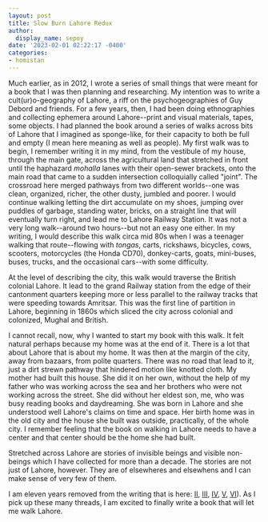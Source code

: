 ```yaml
---
layout: post
title: Slow Burn Lahore Redux
author:
  display_name: sepoy
date: '2023-02-01 02:22:17 -0400'
categories:
- homistan
---
```

Much earlier, as in 2012, I wrote a series of small things that were meant for a book that I was then planning and researching. My intention was to write a cult(ur)o-geography of Lahore, a riff on the psychogeographies of Guy Debord and friends. For a few years, then, I had been doing ethnographies and collecting ephemera around Lahore--print and visual materials, tapes, some objects. I had planned the book around a series of walks across bits of Lahore that I imagined as sponge-like, for their capacity to both be full and empty (I mean here meaning as well as people). My first walk was to begin, I remember writing it in my mind, from the vestibule of my house, through the main gate, across the agricultural land that stretched in front until the haphazard *mohalla* lanes with their open-sewer brackets, onto the main road that came to a sudden intersection colloquially called "joint". The crossroad here merged pathways from two different worlds--one was clean, organized, richer, the other dusty, jumbled and poorer. I would continue walking letting the dirt accumulate on my shoes, jumping over puddles of garbage, standing water, bricks, on a straight line that will eventually turn right, and lead me to Lahore Railway Station. It was not a very long walk--around two hours--but not an easy one either. In my writing, I would describe this walk circa mid 80s when I was a teenager walking that route--flowing with *tongas*, carts, rickshaws, bicycles, cows, scooters, motorcycles (the Honda CD70), donkey-carts, goats, mini-buses, buses, trucks, and the occasional cars--with some difficulty.

At the level of describing the city, this walk would traverse the British colonial Lahore. It lead to the grand Railway station from the edge of their cantonment quarters keeping more or less parallel to the railway tracks that were speeding towards Amritsar. This was the first line of partition in Lahore, beginning in 1860s which sliced the city across colonial and colonized, Mughal and British.

I cannot recall, now, why I wanted to start my book with this walk. It felt natural perhaps because my home was at the end of it. There is a lot that about Lahore that is about my home. It was then at the margin of the city, away from bazaars, from polite quarters. There was no road that lead to it, just a dirt strewn pathway that hindered motion like knotted cloth. My mother had built this house. She did it on her own, without the help of my father who was working across the sea and her brothers who were not working across the street. She did without her eldest son, me, who was busy reading books and daydreaming. She was born in Lahore and she understood well Lahore's claims on time and space. Her birth home was in the old city and the house she built was outside, practically, of the whole city. I remember feeling that the book on walking in Lahore needs to have a center and that center should be the home she had built.

Stretched across Lahore are stories of invisible beings and visible non-beings which I have collected for more than a decade. The stories are not just of Lahore, however. They are of elsewheres and elsewhens and I can make sense of very few of them.

I am eleven years removed from the writing that is here: <a href="https://www.chapatimystery.com/archives/slow_burn_lahore_ii_meeting_old_masters.html">II</a>, <a href="https://www.chapatimystery.com/archives/archives/homistan/slow_burn_lahore_iii_this_is_my_culture.html">III</a>, <a href="https://www.chapatimystery.com/archives/slow_burn_lahore_iv_see_through_cement.html">IV</a>, <a href="https://www.chapatimystery.com/archives/slow_burn_lahore_v_archeology_of_space.html">V</a>, <a href="https://www.chapatimystery.com/archives/slow_burn_lahore_vi_a_footnote.html">VI</a>). As I pick up these many threads, I am excited to finally write a book that will let me walk Lahore.
